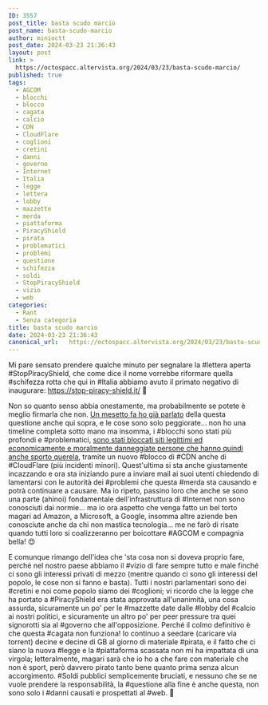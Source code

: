 ```yaml
---
ID: 3557
post_title: basta scudo marcio
post_name: basta-scudo-marcio
author: minioctt
post_date: 2024-03-23 21:36:43
layout: post
link: >
  https://octospacc.altervista.org/2024/03/23/basta-scudo-marcio/
published: true
tags:
  - AGCOM
  - blocchi
  - blocco
  - cagata
  - calcio
  - CDN
  - CloudFlare
  - coglioni
  - cretini
  - danni
  - governo
  - Internet
  - Italia
  - legge
  - lettera
  - lobby
  - mazzette
  - merda
  - piattaforma
  - PiracyShield
  - pirata
  - problematici
  - problemi
  - questione
  - schifezza
  - soldi
  - StopPiracyShield
  - vizio
  - web
categories:
  - Rant
  - Senza categoria
title: basta scudo marcio
date: 2024-03-23 21:36:43
canonical_url:   https://octospacc.altervista.org/2024/03/23/basta-scudo-marcio/
---
```

<!-- wp:paragraph -->
<p>Mi pare sensato prendere qualche minuto per segnalare la #lettera aperta #StopPiracyShield, che come dice il nome vorrebbe riformare quella #schifezza rotta che qui in #Italia abbiamo avuto il primato negativo di inaugurare: <a href="https://stop-piracy-shield.it/">https://stop-piracy-shield.it/</a> 🤕</p>
<!-- /wp:paragraph -->

<!-- wp:paragraph -->
<p>Non so quanto senso abbia onestamente, ma probabilmente se potete è meglio firmarla che non. <a href="https://octospacc.altervista.org/2024/02/15/piracy-shield-more-like-menacing-thing/">Un mesetto fa ho già parlato</a> della questa questione anche qui sopra, e le cose sono solo peggiorate... non ho una timeline completa sotto mano ma insomma, i #blocchi sono stati più profondi e #problematici, <a href="https://t.me/ignuranza/1992">sono stati bloccati siti legittimi ed economicamente e moralmente danneggiate persone che hanno quindi anche sporto querela</a>, tramite un nuovo #blocco di #CDN anche di #CloudFlare (più incidenti minori). Quest'ultima si sta anche giustamente incazzando e ora sta iniziando pure a inviare mail ai suoi utenti chiedendo di lamentarsi con le autorità dei #problemi che questa #merda sta causando e potrà continuare a causare. Ma io ripeto, passino loro che anche se sono una parte (ahinoi) fondamentale dell'infrastruttura di #Internet non sono conosciuti dai normie... ma io ora aspetto che venga fatto un bel torto magari ad Amazon, a Microsoft, a Google, insomma altre aziende ben conosciute anche da chi non mastica tecnologia... me ne farò di risate quando tutti loro si coalizzeranno per boicottare #AGCOM e compagnia bella! 😍</p>
<!-- /wp:paragraph -->

<!-- wp:paragraph -->
<p>E comunque rimango dell'idea che 'sta cosa non si doveva proprio fare, perché nel nostro paese abbiamo il #vizio di fare sempre tutto e male finché ci sono gli interessi privati di mezzo (mentre quando ci sono gli interessi del popolo, le cose non si fanno e basta). Tutti i nostri parlamentari sono dei #cretini e noi come popolo siamo dei #coglioni; vi ricordo che la legge che ha portato a #PiracyShield era stata approvata all'unanimità, una cosa assurda, sicuramente un po' per le #mazzette date dalle #lobby del #calcio ai nostri politici, e sicuramente un altro po' per peer pressure tra quei signorotti sia al #governo che all'opposizione. Perché il colmo definitivo è che questa #cagata non funziona! Io continuo a seedare (caricare via torrent) decine e decine di GB al giorno di materiale #pirata, e il fatto che ci siano la nuova #legge e la #piattaforma scassata non mi ha impattata di una virgola; letteralmente, magari sarà che io ho a che fare con materiale che non è sport, però davvero pirato tanto bene quanto prima senza alcun accorgimento. #Soldi pubblici semplicemente bruciati, e nessuno che se ne vuole prendere la responsabilità, la #questione alla fine è anche questa, non sono solo i #danni causati e prospettati al #web. 🤮</p>
<!-- /wp:paragraph -->